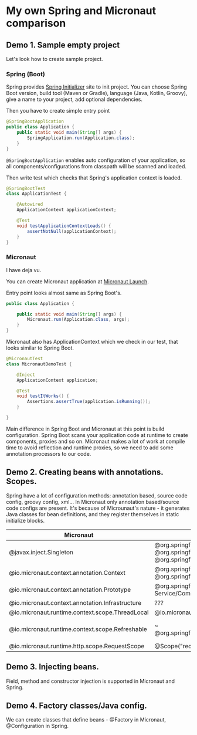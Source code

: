 # My own Spring and Micronaut comparison

## Demo 1. Sample empty project

Let's look how to create sample project.

### Spring (Boot) 

Spring provides [Spring Initializer](https://start.spring.io/) site to init project. 
You can choose Spring Boot version, build tool (Maven or Gradle), language (Java, Kotlin, Groovy),
give a name to your project, add optional dependencies.

Then you have to create simple entry point
```java
@SpringBootApplication
public class Application {
    public static void main(String[] args) {
        SpringApplication.run(Application.class);
    }
}
```

`@SpringBootApplication` enables auto configuration of your application, so all components/configurations 
from classpath will be scanned and loaded.

Then write test which checks that Spring's application context is loaded.

```java
@SpringBootTest
class ApplicationTest {

    @Autowired
    ApplicationContext applicationContext;

    @Test
    void testApplicationContextLoads() {
        assertNotNull(applicationContext);
    }
}
```

### Micronaut

I have deja vu.

You can create Micronaut application at [Micronaut Launch](https://micronaut.io/launch/).

Entry point looks almost same as Spring Boot's.
```java
public class Application {

    public static void main(String[] args) {
        Micronaut.run(Application.class, args);
    }
}
```

Micronaut also has ApplicationContext which we check in our test, that looks similar to Spring Boot.
```java
@MicronautTest
class MicronautDemoTest {

    @Inject
    ApplicationContext application;

    @Test
    void testItWorks() {
        Assertions.assertTrue(application.isRunning());
    }

}
```

Main difference in Spring Boot and Micronaut at this point is build configuration. Spring Boot scans
your application code at runtime to create components, proxies and so on. Micronaut makes a lot of work
at compile time to avoid reflection and runtime proxies, so we need to add some annotation processors
to our code.

## Demo 2. Creating beans with annotations. Scopes.

Spring have a lot of configuration methods: annotation based, source code config, groovy config, xml... In Micronaut
only annotation based/source code configs are present. It's because of Microunaut's nature - it generates
Java classes for bean definitions, and they register themselves in static initialize blocks.

| Micronaut | Spring |   |
|-----------|--------|---|
| @javax.inject.Singleton | @org.springframework.stereotype.Component or @org.springframework.stereotype.Service + @org.springframework.context.annotation.Lazy   | Singletons are lazy by default in micronaut, eager initialization can be forced with Micronaut.build(args).eagerInitSingletons(true) |
| @io.micronaut.context.annotation.Context | @org.springframework.stereotype.Component or @org.springframework.stereotype.Service | Same as Singleton, but eager |
| @io.micronaut.context.annotation.Prototype | @org.springframework.context.annotation.Scope("protype") + Service/Component | Prototypes are created when requested |
| @io.micronaut.context.annotation.Infrastructure | ??? | Infrastructure components can't be overridden |
| @io.micronaut.runtime.context.scope.ThreadLocal | @io.micronaut.runtime.context.scope.ThreadLocal |  |
| @io.micronaut.runtime.context.scope.Refreshable | ~ @org.springframework.cloud.context.config.annotation.RefreshScope | Spring's refresh scope is Spring Cloud specific. Beans are recreated on specific events. |
| @io.micronaut.runtime.http.scope.RequestScope | @Scope("request") |  |

## Demo 3. Injecting beans.

Field, method and constructor injection is supported in Micronaut and Spring.

## Demo 4. Factory classes/Java config.

We can create classes that define beans - @Factory in Micronaut, @Configuration in Spring.

